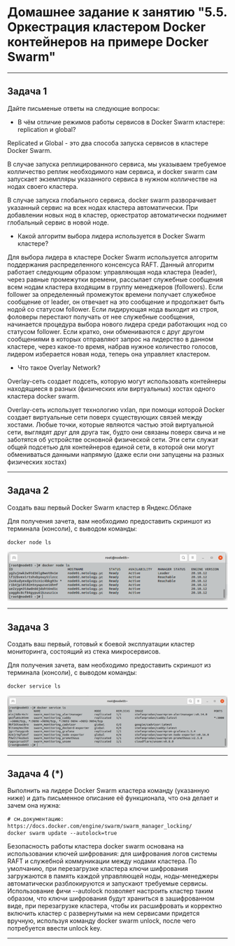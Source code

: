 # Домашнее задание к занятию "5.5. Оркестрация кластером Docker контейнеров на примере Docker Swarm"

---

## Задача 1

Дайте письменые ответы на следующие вопросы:

- В чём отличие режимов работы сервисов в Docker Swarm кластере: replication и global?

Replicated и Global - это два способа запуска сервисов в кластере Docker Swarm. 

В случае запуска реплицированного сервиса, мы указываем требуемое колличество реплик необходимого нам сервиса, и docker swarm сам запускает экземпляры указанного сервиса в нужном колличестве на нодах своего кластера.

В случае запуска глобального сервиса, docker swarm разворачивает указанный сервис на всех нодах кластера автоматически. При добавлении новых нод в кластер, оркестратор автоматически поднимет глобальный сервис в новой ноде.

- Какой алгоритм выбора лидера используется в Docker Swarm кластере?

Для выбора лидера в кластере Docker Swarm используется алгоритм поддержания распределенного консенсуса RAFT. 
Данный алгоритм работает следующим образом: управляющая нода кластера (leader), через равные промежутки времени, рассылает служебные сообщения всем нодам кластера входящим в группу менеджеров (followers). Если follower за определенный промежуток времени получает служебное сообщение от leader, он отвечает на это сообщение и продолжает быть нодой со статусом follower. Если лидирующая нода выходит из строя, фоловеры перестают получать от нее служебные сообщения, начинается процедура выбора нового лидера среди работающих нод со статусом follower. Если кратко, они обмениваются с друг другом сообщениями в которых отправляют запрос на лидерство в данном кластере, через какое-то время, набрав нужное количество голосов, лидером изберается новая нода, теперь она управляет кластером.

- Что такое Overlay Network?

Overlay-сеть создает подсеть, которую могут использовать контейнеры находящиеся в разных (физических или виртуальных) хостах одного кластера docker swarm. 

Overlay-сеть использует технологию vxlan, при помощи которой Docker создает виртуальные сети поверх существующих связей между хостами. Любые точки, которые являются частью этой виртуальной сети, выглядят друг для друга так, будто они связаны поверх свича и не заботятся об устройстве основной физической сети. Эти сети служат общей подсетью для контейнеров единой сети, в которой они могут обмениваться данными напрямую (даже если они запущены на разных физических хостах)

---

## Задача 2

Создать ваш первый Docker Swarm кластер в Яндекс.Облаке

Для получения зачета, вам необходимо предоставить скриншот из терминала (консоли), с выводом команды:
```
docker node ls
```

![](screens/task2.png)

---

## Задача 3

Создать ваш первый, готовый к боевой эксплуатации кластер мониторинга, состоящий из стека микросервисов.

Для получения зачета, вам необходимо предоставить скриншот из терминала (консоли), с выводом команды:
```
docker service ls
```

![](screens/task3.png)

---

## Задача 4 (*)

Выполнить на лидере Docker Swarm кластера команду (указанную ниже) и дать письменное описание её функционала, что она делает и зачем она нужна:
```
# см.документацию: https://docs.docker.com/engine/swarm/swarm_manager_locking/
docker swarm update --autolock=true
```
Безопасность работы кластера docker swarm основана на использовании ключей шифрования: для шифрования логов системы RAFT и служебной коммуникации между нодами кластера. По умолчанию, при перезагрузке кластера ключи шифрования загружаются в память каждой управляющей ноды, ноды-менеджеры автоматически разблокируются и запускают требуемые сервисы. Использование фичи --autolock позволяет настроить кластер таким образом, что ключи шифрования будут храниться в зашифрованном виде, при перезагрузке кластера, чтобы их расшифровать и корректно включить кластер с развернутыми на нем сервисами придется вручную, используя команду docker swarm unlock, после чего потребуется ввести unlock key.

---

